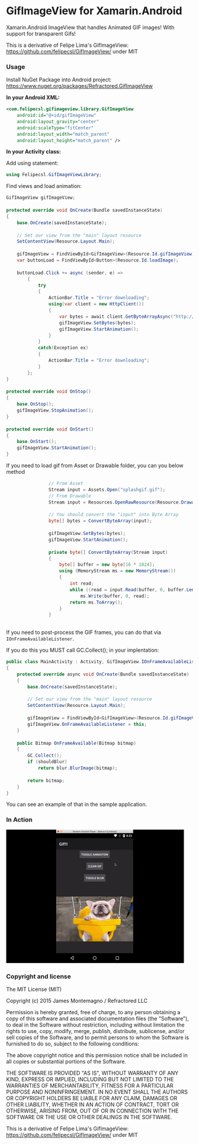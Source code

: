 GifImageView for Xamarin.Android
============

Xamarin.Android ImageView that handles Animated GIF images! With support for transparent Gifs!

This is a derivative of Felipe Lima's GifImageView: https://github.com/felipecsl/GifImageView/ under MIT

### Usage

Install NuGet Package into Android project: https://www.nuget.org/packages/Refractored.GifImageView

**In your Android XML:**

```xml
<com.felipecsl.gifimageview.library.GifImageView
    android:id="@+id/gifImageView"
    android:layout_gravity="center"
    android:scaleType="fitCenter"
    android:layout_width="match_parent"
    android:layout_height="match_parent" />
```

**In your Activity class:**

Add using statement:
```csharp
using Felipecsl.GifImageViewLibrary;
```
Find views and load animation:

```csharp
GifImageView gifImageView;     

protected override void OnCreate(Bundle savedInstanceState)
{
    base.OnCreate(savedInstanceState);

    // Set our view from the "main" layout resource
    SetContentView(Resource.Layout.Main);

    gifImageView = FindViewById<GifImageView>(Resource.Id.gifImageView);
    var buttonLoad = FindViewById<Button>(Resource.Id.loadImage);

    buttonLoad.Click += async (sender, e) => 
        {
            try
            {
                ActionBar.Title = "Error downloading";
                using(var client = new HttpClient())
                {
                    var bytes = await client.GetByteArrayAsync("http://dogoverflow.com/dRX5G8qK");
                    gifImageView.SetBytes(bytes);
                    gifImageView.StartAnimation();
                }
            }
            catch(Exception ex)
            {
                ActionBar.Title = "Error downloading";
            }
        };
}

protected override void OnStop()
{
    base.OnStop();
    gifImageView.StopAnimation();
}

protected override void OnStart()
{
    base.OnStart();
    gifImageView.StartAnimation();
}
```
If you need to load gif from Asset or Drawable folder, you can you below method

```csharp 
                // From Asset
                Stream input = Assets.Open("splashgif.gif");
                // From Drawable
                Stream input = Resources.OpenRawResource(Resource.Drawable.splashgif);
                
                // You should convert the "input" into Byte Array 
                byte[] bytes = ConvertByteArray(input);
                
                gifImageView.SetBytes(bytes);
                gifImageView.StartAnimation();
                
                private byte[] ConvertByteArray(Stream input)
                {
                    byte[] buffer = new byte[16 * 1024];
                    using (MemoryStream ms = new MemoryStream())
                    {
                        int read;
                        while ((read = input.Read(buffer, 0, buffer.Length)) > 0)
                            ms.Write(buffer, 0, read);
                        return ms.ToArray();
                    }
                }
                
```


If you need to post-process the GIF frames, you can do that via ``IOnFrameAvailableListener``.

If you do this you MUST call GC.Collect(); in your implentation:


```csharp
public class MainActivity : Activity, GifImageView.IOnFrameAvailableListener
{
    protected override async void OnCreate(Bundle savedInstanceState)
    {
        base.OnCreate(savedInstanceState);

        // Set our view from the "main" layout resource
        SetContentView(Resource.Layout.Main);

        gifImageView = FindViewById<GifImageView>(Resource.Id.gifImageView);
        gifImageView.OnFrameAvailableListener = this;
    }   

    public Bitmap OnFrameAvailable(Bitmap bitmap)
    {
        GC.Collect();
        if (shouldBlur)
            return blur.BlurImage(bitmap);

        return bitmap;
    }
}   
```

You can see an example of that in the sample application.

### In Action
![](sample.gif)


### Copyright and license
The MIT License (MIT)

Copyright (c) 2015 James Montemagno / Refractored LLC

Permission is hereby granted, free of charge, to any person obtaining a copy of this software and associated documentation files (the "Software"), to deal in the Software without restriction, including without limitation the rights to use, copy, modify, merge, publish, distribute, sublicense, and/or sell copies of the Software, and to permit persons to whom the Software is furnished to do so, subject to the following conditions:

The above copyright notice and this permission notice shall be included in all copies or substantial portions of the Software.

THE SOFTWARE IS PROVIDED "AS IS", WITHOUT WARRANTY OF ANY KIND, EXPRESS OR IMPLIED, INCLUDING BUT NOT LIMITED TO THE WARRANTIES OF MERCHANTABILITY, FITNESS FOR A PARTICULAR PURPOSE AND NONINFRINGEMENT. IN NO EVENT SHALL THE AUTHORS OR COPYRIGHT HOLDERS BE LIABLE FOR ANY CLAIM, DAMAGES OR OTHER LIABILITY, WHETHER IN AN ACTION OF CONTRACT, TORT OR OTHERWISE, ARISING FROM, OUT OF OR IN CONNECTION WITH THE SOFTWARE OR THE USE OR OTHER DEALINGS IN THE SOFTWARE.


This is a derivative of Felipe Lima's GifImageView: https://github.com/felipecsl/GifImageView/ under MIT
